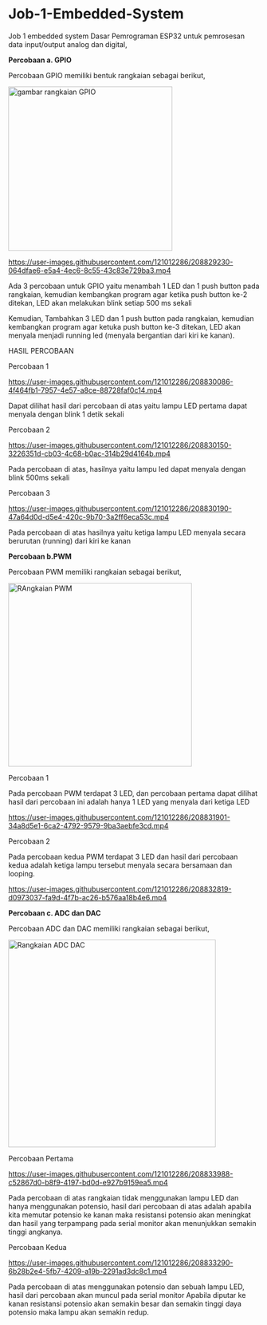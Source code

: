 # Job-1-Embedded-System
Job 1 embedded system Dasar Pemrograman ESP32 untuk pemrosesan data input/output analog dan digital, 

**Percobaan a. GPIO**

Percobaan GPIO memiliki bentuk rangkaian sebagai berikut,

<img width="329" alt="gambar rangkaian GPIO" src="https://user-images.githubusercontent.com/121012286/208860130-da0b50c6-96f8-49ac-b55c-dc2267a953ec.png">



https://user-images.githubusercontent.com/121012286/208829230-064dfae6-e5a4-4ec6-8c55-43c83e729ba3.mp4


Ada 3 percobaan untuk GPIO yaitu menambah 1 LED dan 1 push button pada rangkaian, kemudian kembangkan 
program agar ketika push button ke-2 ditekan, LED akan melakukan blink 
setiap 500 ms sekali

Kemudian, Tambahkan 3 LED dan 1 push button pada rangkaian, kemudian kembangkan 
program agar ketuka push button ke-3 ditekan, LED akan menyala menjadi 
running led (menyala bergantian dari kiri ke kanan). 

HASIL PERCOBAAN

Percobaan 1


https://user-images.githubusercontent.com/121012286/208830086-4f464fb1-7957-4e57-a8ce-88728faf0c14.mp4


Dapat dilihat hasil dari percobaan di atas yaitu lampu LED pertama dapat menyala dengan blink 1 detik sekali

Percobaan 2


https://user-images.githubusercontent.com/121012286/208830150-3226351d-cb03-4c68-b0ac-314b29d4164b.mp4


Pada percobaan di atas, hasilnya yaitu lampu led dapat menyala dengan blink 500ms sekali

Percobaan 3 


https://user-images.githubusercontent.com/121012286/208830190-47a64d0d-d5e4-420c-9b70-3a2ff6eca53c.mp4


Pada percobaan di atas hasilnya yaitu ketiga lampu LED menyala secara berurutan (running) dari kiri ke kanan


**Percobaan b.PWM**

Percobaan PWM memiliki rangkaian sebagai berikut,

<img width="368" alt="RAngkaian PWM" src="https://user-images.githubusercontent.com/121012286/208860370-d518d685-1e27-4fc9-9b88-fe533c6d613a.png">



Percobaan 1 

Pada percobaan PWM terdapat 3 LED, dan percobaan pertama dapat dilihat hasil dari percobaan ini adalah hanya 
1 LED yang menyala dari ketiga LED 

https://user-images.githubusercontent.com/121012286/208831901-34a8d5e1-6ca2-4792-9579-9ba3aebfe3cd.mp4


Percobaan 2

Pada percobaan kedua PWM terdapat 3 LED dan hasil dari percobaan kedua adalah ketiga lampu tersebut
menyala secara bersamaan dan looping.



https://user-images.githubusercontent.com/121012286/208832819-d0973037-fa9d-4f7b-ac26-b576aa18b4e6.mp4



**Percobaan c. ADC dan DAC**

Percobaan ADC dan DAC memiliki rangkaian sebagai berikut,

<img width="416" alt="Rangkaian ADC DAC" src="https://user-images.githubusercontent.com/121012286/208860480-efdc27ac-3e8e-49dc-bbd8-a4959c084236.png">


Percobaan Pertama



https://user-images.githubusercontent.com/121012286/208833988-c52867d0-b8f9-4197-bd0d-e927b9159ea5.mp4


Pada percobaan di atas rangkaian tidak menggunakan lampu LED dan hanya menggunakan potensio, hasil dari percobaan di atas adalah
apabila kita memutar potensio ke kanan maka resistansi potensio akan meningkat dan hasil yang terpampang pada serial monitor
akan menunjukkan semakin tinggi angkanya.

Percobaan Kedua


https://user-images.githubusercontent.com/121012286/208833290-6b28b2e4-5fb7-4209-a19b-2291ad3dc8c1.mp4

Pada percobaan di atas menggunakan potensio dan sebuah lampu LED, hasil dari percobaan akan muncul pada serial monitor
Apabila diputar ke kanan resistansi potensio akan semakin besar dan semakin tinggi daya potensio maka lampu akan semakin redup.

